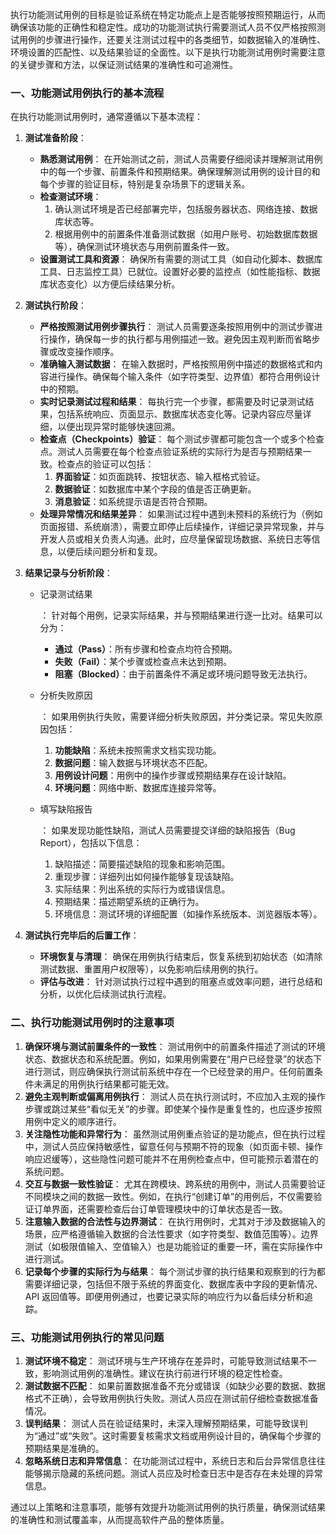 执行功能测试用例的目标是验证系统在特定功能点上是否能够按照预期运行，从而确保该功能的正确性和稳定性。成功的功能测试执行需要测试人员不仅严格按照测试用例的步骤进行操作，还要关注测试过程中的各类细节，如数据输入的准确性、环境设置的匹配性、以及结果验证的全面性。以下是执行功能测试用例时需要注意的关键步骤和方法，以保证测试结果的准确性和可追溯性。

### 一、功能测试用例执行的基本流程

在执行功能测试用例时，通常遵循以下基本流程：

1. **测试准备阶段**：

   - **熟悉测试用例**： 在开始测试之前，测试人员需要仔细阅读并理解测试用例中的每一个步骤、前置条件和预期结果。确保理解测试用例的设计目的和每个步骤的验证目标，特别是复杂场景下的逻辑关系。
   - **检查测试环境**：
     1. 确认测试环境是否已经部署完毕，包括服务器状态、网络连接、数据库状态等。
     2. 根据用例中的前置条件准备测试数据（如用户账号、初始数据库数据等），确保测试环境状态与用例前置条件一致。
   - **设置测试工具和资源**： 确保所有需要的测试工具（如自动化脚本、数据库工具、日志监控工具）已就位。设置好必要的监控点（如性能指标、数据库状态变化）以方便后续结果分析。

2. **测试执行阶段**：

   - **严格按照测试用例步骤执行**： 测试人员需要逐条按照用例中的测试步骤进行操作，确保每一步的执行都与用例描述一致。避免因主观判断而省略步骤或改变操作顺序。
   - **准确输入测试数据**： 在输入数据时，严格按照用例中描述的数据格式和内容进行操作。确保每个输入条件（如字符类型、边界值）都符合用例设计中的预期。
   - **实时记录测试过程和结果**： 每执行完一个步骤，都需要及时记录测试结果，包括系统响应、页面显示、数据库状态变化等。记录内容应尽量详细，以便出现异常时能够快速回溯。
   - **检查点（Checkpoints）验证**： 每个测试步骤都可能包含一个或多个检查点。测试人员需要在每个检查点验证系统的实际行为是否与预期结果一致。检查点的验证可以包括：
     1. **界面验证**：如页面跳转、按钮状态、输入框格式验证。
     2. **数据验证**：如数据库中某个字段的值是否正确更新。
     3. **消息验证**：如系统提示语是否符合预期。
   - **处理异常情况和结果差异**： 如果测试过程中遇到未预料的系统行为（例如页面报错、系统崩溃），需要立即停止后续操作，详细记录异常现象，并与开发人员或相关负责人沟通。此时，应尽量保留现场数据、系统日志等信息，以便后续问题分析和复现。

3. **结果记录与分析阶段**：

   - 记录测试结果

     ： 针对每个用例，记录实际结果，并与预期结果进行逐一比对。结果可以分为：

     - **通过（Pass）**：所有步骤和检查点均符合预期。
     - **失败（Fail）**：某个步骤或检查点未达到预期。
     - **阻塞（Blocked）**：由于前置条件不满足或环境问题导致无法执行。

   - 分析失败原因

     ： 如果用例执行失败，需要详细分析失败原因，并分类记录。常见失败原因包括：

     1. **功能缺陷**：系统未按照需求文档实现功能。
     2. **数据问题**：输入数据与环境状态不匹配。
     3. **用例设计问题**：用例中的操作步骤或预期结果存在设计缺陷。
     4. **环境问题**：网络中断、数据库连接异常等。

   - 填写缺陷报告

     ： 如果发现功能性缺陷，测试人员需要提交详细的缺陷报告（Bug Report），包括以下信息：

     1. 缺陷描述：简要描述缺陷的现象和影响范围。
     2. 重现步骤：详细列出如何操作能够复现该缺陷。
     3. 实际结果：列出系统的实际行为或错误信息。
     4. 预期结果：描述期望系统的正确行为。
     5. 环境信息：测试环境的详细配置（如操作系统版本、浏览器版本等）。

4. **测试执行完毕后的后置工作**：

   - **环境恢复与清理**： 确保在用例执行结束后，恢复系统到初始状态（如清除测试数据、重置用户权限等），以免影响后续用例的执行。
   - **评估与改进**： 针对测试执行过程中遇到的阻塞点或效率问题，进行总结和分析，以优化后续测试执行流程。

### 二、执行功能测试用例时的注意事项

1. **确保环境与测试前置条件的一致性**： 测试用例中的前置条件描述了测试的环境状态、数据状态和系统配置。例如，如果用例需要在“用户已经登录”的状态下进行测试，则应确保执行测试前系统中存在一个已经登录的用户。任何前置条件未满足的用例执行结果都可能无效。
2. **避免主观判断或偏离用例执行**： 测试人员在执行测试时，不应加入主观的操作步骤或跳过某些“看似无关”的步骤。即使某个操作是重复性的，也应逐步按照用例中定义的顺序进行。
3. **关注隐性功能和异常行为**： 虽然测试用例重点验证的是功能点，但在执行过程中，测试人员应保持敏感性，留意任何与预期不符的现象（如页面卡顿、操作响应迟缓等），这些隐性问题可能并不在用例检查点中，但可能预示着潜在的系统问题。
4. **交互与数据一致性验证**： 尤其在跨模块、跨系统的用例中，测试人员需要验证不同模块之间的数据一致性。例如，在执行“创建订单”的用例后，不仅需要验证订单界面，还需要检查后台订单管理模块中的订单状态是否一致。
5. **注意输入数据的合法性与边界测试**： 在执行用例时，尤其对于涉及数据输入的场景，应严格遵循输入数据的合法性要求（如字符类型、数值范围等）。边界测试（如极限值输入、空值输入）也是功能验证的重要一环，需在实际操作中进行测试。
6. **记录每个步骤的实际行为与结果**： 每个测试步骤的执行结果和观察到的行为都需要详细记录，包括但不限于系统的界面变化、数据库表中字段的更新情况、API 返回值等。即便用例通过，也要记录实际的响应行为以备后续分析和追踪。

### 三、功能测试用例执行的常见问题

1. **测试环境不稳定**： 测试环境与生产环境存在差异时，可能导致测试结果不一致，影响测试用例的准确性。建议在执行前进行环境的稳定性检查。
2. **测试数据不匹配**： 如果前置数据准备不充分或错误（如缺少必要的数据、数据格式不正确），会导致用例执行失败。测试人员应在测试前仔细检查数据准备情况。
3. **误判结果**： 测试人员在验证结果时，未深入理解预期结果，可能导致误判为“通过”或“失败”。这时需要复核需求文档或用例设计目的，确保每个步骤的预期结果是准确的。
4. **忽略系统日志和异常信息**： 在功能测试过程中，系统日志和后台异常信息往往能够揭示隐藏的系统问题。测试人员应及时检查日志中是否存在未处理的异常信息。

通过以上策略和注意事项，能够有效提升功能测试用例的执行质量，确保测试结果的准确性和测试覆盖率，从而提高软件产品的整体质量。